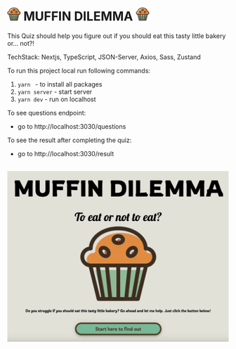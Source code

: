 # <img src="./public/muffin.png" alt="muffin" width="30px"> MUFFIN DILEMMA <img src="./public/muffin.png" alt="muffin" width="30px">

This Quiz should help you figure out if you should eat this tasty little bakery or... not?!

TechStack: Nextjs, TypeScript, JSON-Server, Axios, Sass, Zustand

To run this project local run following commands:

1. `yarn ` - to install all packages
2. `yarn server` - start server
3. `yarn dev` - run on localhost

To see questions endpoint:

- go to http://localhost:3030/questions

To see the result after completing the quiz:

- go to http://localhost:3030/result

<br>

<img src="./public/desktop-view.png" alt="quiz-desktop-view">
